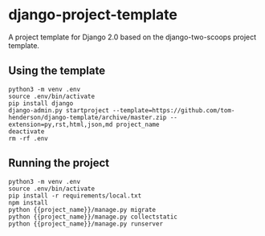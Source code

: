 # django-project-template

A project template for Django 2.0 based on the django-two-scoops project template.

## Using the template

```
python3 -m venv .env
source .env/bin/activate
pip install django
django-admin.py startproject --template=https://github.com/tom-henderson/django-template/archive/master.zip --extension=py,rst,html,json,md project_name
deactivate
rm -rf .env
```

## Running the project

```
python3 -m venv .env
source .env/bin/activate
pip install -r requirements/local.txt
npm install
python {{project_name}}/manage.py migrate
python {{project_name}}/manage.py collectstatic
python {{project_name}}/manage.py runserver
```
